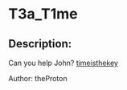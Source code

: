
# T3a_T1me
## Description:
Can you help John? 
[timeisthekey](https://timeisthekey.herokuapp.com/)

Author: theProton

